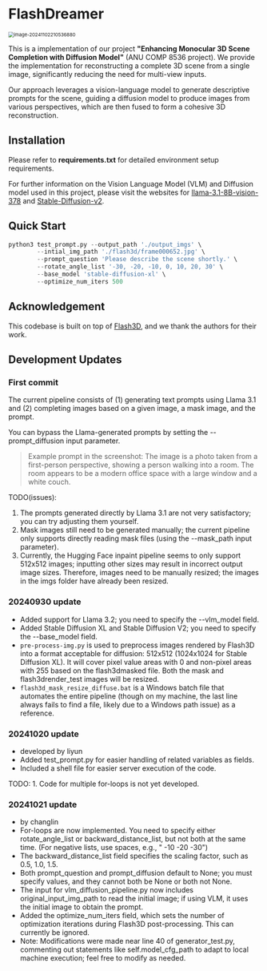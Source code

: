 # FlashDreamer

<img src="https://gitee.com/zhu-liyun2000/typora_imgs/raw/master/img/202411022105129.png" alt="image-20241102210536880" style="zoom: 67%;" />

This is a implementation of our project **"Enhancing Monocular 3D Scene Completion with Diffusion Model"** (ANU COMP 8536 project). We provide the implementation for reconstructing a complete 3D scene from a single image, significantly reducing the need for multi-view inputs.

Our approach leverages a vision-language model to generate descriptive prompts for the scene, guiding a diffusion model to produce images from various perspectives, which are then fused to form a cohesive 3D reconstruction.



## Installation

Please refer to **requirements.txt** for detailed environment setup requirements.

For further information on the Vision Language Model (VLM) and Diffusion model used in this project, please visit the websites for [llama-3.1-8B-vision-378](https://huggingface.co/qresearch/llama-3.1-8B-vision-378) and [Stable-Diffusion-v2](https://huggingface.co/stabilityai/stable-diffusion-2-inpainting).



## Quick Start

```python
python3 test_prompt.py --output_path './output_imgs' \
        --intial_img_path './flash3d/frame000652.jpg' \
        --prompt_question 'Please describe the scene shortly.' \
        --rotate_angle_list '-30, -20, -10, 0, 10, 20, 30' \
        --base_model 'stable-diffusion-xl' \
        --optimize_num_iters 500 
```



## Acknowledgement

This codebase is built on top of [Flash3D](https://github.com/eldar/flash3d), and we thank the authors for their work.



## Development Updates

### First commit

The current pipeline consists of (1) generating text prompts using Llama 3.1 and (2) completing images based on a given image, a mask image, and the prompt.

You can bypass the Llama-generated prompts by setting the --prompt_diffusion input parameter.

> Example prompt in the screenshot: The image is a photo taken from a first-person perspective, showing a person walking into a room. The room appears to be a modern office space with a large window and a white couch.

TODO(issues):

1. The prompts generated directly by Llama 3.1 are not very satisfactory; you can try adjusting them yourself.
2. Mask images still need to be generated manually; the current pipeline only supports directly reading mask files (using the --mask_path input parameter).
3. Currently, the Hugging Face inpaint pipeline seems to only support 512x512 images; inputting other sizes may result in incorrect output image sizes. Therefore, images need to be manually resized; the images in the imgs folder have already been resized.

### 20240930 update

- Added support for Llama 3.2; you need to specify the --vlm_model field.
- Added Stable Diffusion XL and Stable Diffusion V2; you need to specify the --base_model field.
- `pre-process-img.py` is used to preprocess images rendered by Flash3D into a format acceptable for diffusion: 512x512 (1024x1024 for Stable Diffusion XL). It will cover pixel value areas with 0 and non-pixel areas with 255 based on the flash3dmasked file. Both the mask and flash3drender_test images will be resized.
- `flash3d_mask_resize_diffuse.bat` is a Windows batch file that automates the entire pipeline (though on my machine, the last line always fails to find a file, likely due to a Windows path issue) as a reference.


### 20241020 update

- developed by liyun
- Added test_prompt.py for easier handling of related variables as fields.
- Included a shell file for easier server execution of the code.

TODO: 1. Code for multiple for-loops is not yet developed.

### 20241021 update

- by changlin
- For-loops are now implemented. You need to specify either rotate_angle_list or backward_distance_list, but not both at the same time. (For negative lists, use spaces, e.g., " -10 -20 -30")
- The backward_distance_list field specifies the scaling factor, such as 0.5, 1.0, 1.5.
- Both prompt_question and prompt_diffusion default to None; you must specify values, and they cannot both be None or both not None.
- The input for vlm_diffusion_pipeline.py now includes original_input_img_path to read the initial image; if using VLM, it uses the initial image to obtain the prompt.
- Added the optimize_num_iters field, which sets the number of optimization iterations during Flash3D post-processing. This can currently be ignored.
- Note: Modifications were made near line 40 of generator_test.py, commenting out statements like self.model_cfg_path to adapt to local machine execution; feel free to modify as needed.
